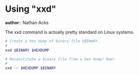 # Using "xxd"

**author**:: Nathan Acks

The xxd command is actually pretty standard on Linux systems.

```bash
# Create a hex dump of binary file $BINARY.
#
xxd $BINARY $HEXDUMP

# Reconstitute a binary file from a hex dump! Wow!
#
xxd -r $HEXDUMP $BINARY 
```
